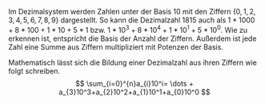 Im Dezimalsystem werden Zahlen unter der Basis $10$ mit den Ziffern $\{0,1,2,3,4,5,6,7,8,9\}$ dargestellt. So kann die Dezimalzahl $1815$ auch als $1 * 1000 + 8 * 100 + 1 * 10 + 5 * 1$ bzw. $1*10^3+8*10^4+1*10^1+5*10^0$. Wie zu erkennen ist, entspricht die Basis der Anzahl der Ziffern. Außerdem ist jede Zahl eine Summe aus Ziffern multipliziert mit Potenzen der Basis.

Mathematisch lässt sich die Bildung einer Dezimalzahl aus ihren Ziffern wie folgt schreiben.
$$
\sum_{i=0}^{n}a_{i}10^i= \dots + a_{3}10^3+a_{2}10^2+a_{1}10^1+a_{0}10^0
$$
